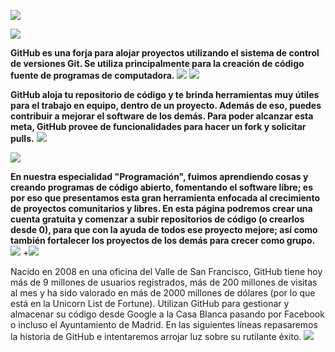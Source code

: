 ![](https://lh3.googleusercontent.com/-rqI2P4a8Grc/Wt-FQJBwaGI/AAAAAAAAAEg/_heHffmKyqMRpoy5qv0wFK5Wd8ZR2R6fwCL0BGAs/w530-d-h530-n-rw/Sup%252C%2Bdawg-.png)

![](https://images.cooltext.com/5136288.png)

**GitHub es una forja para alojar proyectos utilizando el sistema de control de versiones Git. Se utiliza principalmente para la creación de código fuente de programas de computadora.**
![](https://www.redeszone.net/app/uploads/2017/11/github-duplica-codigo.jpg?x=634&y=309)
![](https://images.cooltext.com/5136294.png)

**GitHub aloja tu repositorio de código y te brinda herramientas muy útiles para el trabajo en equipo, dentro de un proyecto.
Además de eso, puedes contribuir a mejorar el software de los demás. Para poder alcanzar esta meta, GitHub provee de funcionalidades para hacer un fork y solicitar pulls.**
![](https://regmedia.co.uk/2013/07/17/github_octodex.jpg?x=442&y=293&crop=1)

![](https://images.cooltext.com/5136299.png)

**En nuestra especialidad "Programación", fuimos aprendiendo cosas y creando programas de código abierto, fomentando el software libre; es por eso que presentamos esta gran herramienta enfocada al crecimiento de proyectos comunitarios y libres.
En esta página podremos crear una cuenta gratuita y comenzar a subir repositorios de código (o crearlos desde 0), para que con la ayuda de todos ese proyecto mejore; así como también fortalecer los proyectos de los demás para crecer como grupo.**
![](http://www.cantabriatic.com/wp-content/uploads/2015/07/Github.png)
+![](https://images.cooltext.com/5136290.png)

Nacido en 2008 en una oficina del Valle de San Francisco, GitHub tiene hoy más de 9 millones de usuarios registrados, más de 200 millones de visitas al mes y ha sido valorado en más de 2000 millones de dólares (por lo que está en la Unicorn List de Fortune). Utilizan GitHub para gestionar y almacenar su código desde Google a la Casa Blanca pasando por Facebook o incluso el Ayuntamiento de Madrid. En las siguientes líneas repasaremos la historia de GitHub e intentaremos arrojar luz sobre su rutilante éxito.
![](https://i.blogs.es/f69cbd/ataque-ddos-mas-grande-historia-gitbuh-por-que/450_1000.jpg)
